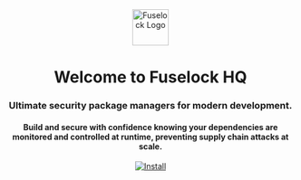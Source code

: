<div align="center">
  <div align="center">
  <img src="https://avatars.githubusercontent.com/u/196389614?s=200&v=4" width="64" height="64" alt="Fuselock Logo">
  <h1>Welcome to Fuselock HQ</h1>
  <h3>Ultimate security package managers for modern development.</h3>
  <h4>Build and secure with confidence knowing your dependencies are monitored and controlled at runtime, preventing supply chain attacks at scale.</h4>
    
  [![Install](https://img.shields.io/badge/npm-install-red)](https://www.npmjs.com/package/fuselock)
  
</div>
